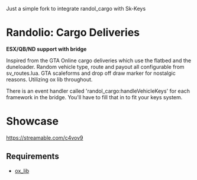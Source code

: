 Just a simple fork to integrate randol_cargo with Sk-Keys


# Randolio: Cargo Deliveries

**ESX/QB/ND support with bridge**

Inspired from the GTA Online cargo deliveries which use the flatbed and the duneloader. Random vehicle type, route and payout all configurable from sv_routes.lua.
GTA scaleforms and drop off draw marker for nostalgic reasons. Utilizing ox lib throughout.

There is an event handler called 'randol_cargo:handleVehicleKeys' for each framework in the bridge. You'll have to fill that in to fit your keys system.

# Showcase
https://streamable.com/c4vov9

## Requirements

* [ox_lib](https://github.com/overextended/ox_lib/releases/tag/v3.16.2)
